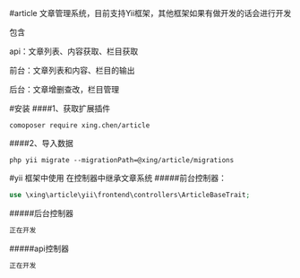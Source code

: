 #article
文章管理系统，目前支持Yii框架，其他框架如果有做开发的话会进行开发

包含

api：文章列表、内容获取、栏目获取

前台：文章列表和内容、栏目的输出

后台：文章增删查改，栏目管理

#安装
####1、获取扩展插件
```
comoposer require xing.chen/article
```

####2、导入数据
```
php yii migrate --migrationPath=@xing/article/migrations
```

#yii 框架中使用
在控制器中继承文章系统
#####前台控制器：
```php
use \xing\article\yii\frontend\controllers\ArticleBaseTrait;
```
#####后台控制器
```php
正在开发
```
#####api控制器
```php
正在开发
```